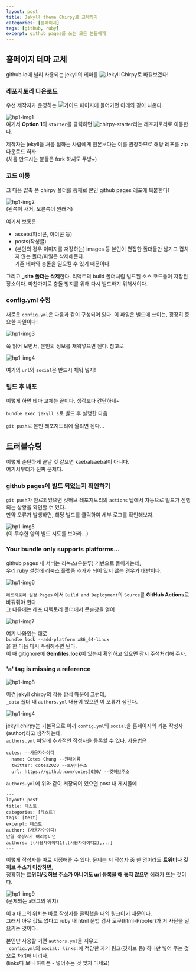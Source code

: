```yaml
---
layout: post
title: Jekyll theme Chirpy로 교체하기
categories: [홈페이지]
tags: [github, ruby]
excerpt: github pages를 쓰는 모든 분들에게
---
```


## 홈페이지 테마 교체

github.io에 널리 사용되는 jekyll의 테마를 ![Jekyll Chirpy](https://github.com/cotes2020/jekyll-theme-chirpy)로 바꿔보겠다!

### 레포지토리 다운로드

우선 제작자가 운영하는 ![가이드 페이지](https://chirpy.cotes.page/posts/getting-started/)에 들어가면 아래와 같이 나온다.

![hp1-img1](/images/posts/homepage1-img1.png)  
여기서 **Option 1**의 ```starter```를 클릭하면 ![chirpy-starter](https://github.com/cotes2020/chirpy-starter)라는 레포지토리로 이동한다.

제작자는 jekyll을 처음 접하는 사람에게 원본보다는 이를 권장하므로 해당 레포를 zip 다운로드 하자.  
(처음 만드시는 분들은 fork 하셔도 무방~)

### 코드 이동

그 다음 압축 푼 chirpy 폴더를 통째로 본인 github pages 레포에 복붙한다!

![hp1-img2](/images/posts/homepage1-img2.png)  
(왼쪽이 새거, 오른쪽이 원래거)

여기서 보통은
* assets(파비콘, 아이콘 등)
* posts(작성글)
* (본인의 경우 이미지를 저장하는) images
등 본인이 편집한 폴더들만 남기고 겹치지 않는 폴더/파일은 삭제해준다.  
기존 테마와 충돌을 일으킬 수 있기 때문이다.

그리고 **_site 폴더는 삭제**한다. 리액트의 build 폴더처럼 빌드된 소스 코드들이 저장된 장소이다.   마찬가지로 충돌 방지를 위해 다시 빌드하기 위해서이다.

### config.yml 수정

새로운 ```config.yml```은 다음과 같이 구성되어 있다. 이 파일은 빌드에 쓰이는, 굉장히 중요한 파일이다!

![hp1-img3](/images/posts/homepage1-img3.png)

쭉 읽어 보면서, 본인의 정보를 채워넣으면 된다. 참고로

![hp1-img4](/images/posts/homepage1-img4.png)

여기의 ```url```와 ```social```은 반드시 채워 넣자!

### 빌드 후 배포

이렇게 하면 테마 교체는 끝이다. 생각보다 간단하네~

```bundle exec jekyll s```로 빌드 후 실행한 다음

```git push```로 본인 레포지토리에 올리면 된다...

## 트러블슈팅

이렇게 순탄하게 끝날 것 같으면 kaebalsaebal이 아니다.  
여기서부터가 진짜 문제다.

### github pages에 빌드 되었는지 확인하기

```git push```가 완료되었으면 깃허브 레포지토리의 ```actions``` 탭에서 자동으로 빌드가 진행되는 상황을 확인할 수 있다.  
만약 오류가 발생하면, 해당 빌드를 클릭하여 세부 로그를 확인해보자.

![hp1-img5](/images/posts/homepage1-img5.png)  
(이 무수한 양의 빌드 시도를 보아라...)

### Your bundle only supports platforms...

github pages 내 서버는 리눅스(우분투) 기반으로 돌아가는데,  
우리 ruby 설정에 리눅스 플랫폼 추가가 되어 있지 않는 경우가 태반이다.

![hp1-img6](/images/posts/homepage1-img6.png)

```레포지토리 설정```-```Pages``` 에서 ```Build and Deployment```의 ```Source```를 **GitHub Actions**로 바꿔줘야 한다.  
그 다음에는 레포 디렉토리 폴더에서 콘솔창을 열어

![hp1-img7](/images/posts/homepage1-img7.png)

여기 나와있는 대로  
```bundle lock --add-platform x86_64-linux```  
을 한 다음 다시 푸쉬해주면 된다.  
이 때 gitignore에 **Gemfiles.lock**이 있는지 확인하고 있으면 잠시 주석처리해 주자.

### 'a' tag is missing a reference

![hp1-img8](/images/posts/homepage1-img8.png)

이건 jekyll chirpy의 작동 방식 때문에 그런데,  
```_data``` 폴더 내 ```authors.yml``` 내용이 있으면 이 오류가 생긴다.

![hp1-img4](/images/posts/homepage1-img4.png)

jekyll chirpy는 기본적으로 아까 ```config.yml```의 ```social```을 홈페이지의 기본 작성자(author)라고 생각하는데,  
```authors.yml``` 파일에 추가적인 작성자을 등록할 수 있다. 사용법은

```
cotes: --사용자아이디
  name: Cotes Chung --원래이름
  twitter: cotes2020 --트위터주소
  url: https://github.com/cotes2020/ --깃허브주소
```

```authors.yml```에 위와 같이 저장되어 있으면 post 내 게시물에

```
---
layout: post
title: 테스트.
categories: [테스트]
tags: [test]
excerpt: 테스트
author: (사용자아이디)
만일 작성자가 여러명이면
authors: [(사용자아이디1),(사용자아이디2),...]
---
```

이렇게 작성자를 따로 지정해줄 수 있다. 문제는 저 작성자 중 한 명이라도 **트위터나 깃허브 주소가 이상하면**,  
정확히는 **트위터/깃허브 주소가 아니여도 url 등록을 해 놓지 않으면** 에러가 뜨는 것이다.

![hp1-img9](/images/posts/homepage1-img9.png)  
(문제되는 ```a```태그의 위치)

이 a 태그의 위치는 바로 작성자를 클릭했을 때의 링크이기 때문이다.  
그래서 아무 값도 없다고 ruby 내 html 문법 검사 도구(html-Proofer)가 저 사단을 일으키는 것이다.

본인만 사용할 거면 ```authors.yml```을 지우고  
```_config.yml```의 ```social: links:```에 적당한 자기 링크(깃허브 등) 하나만 넣어 주는 것으로 처리해 버리자.  
(links다 보니 하이픈 - 넣어주는 것 잊지 마세요)